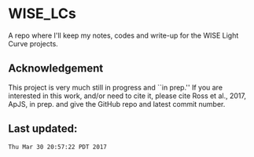 # WISE_LCs
A repo where I'll keep my notes, codes and write-up for the WISE Light Curve projects. 



## Acknowledgement 
This project is very much still in progress and ``in prep.''  If you
are interested in this work, and/or need to cite it, please cite Ross
et al., 2017, ApJS, in prep.  and give the GitHub repo and latest
commit number.



## Last updated:

	Thu Mar 30 20:57:22 PDT 2017

